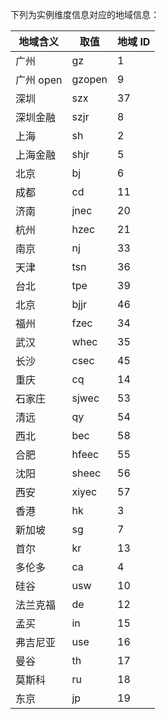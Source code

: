 下列为实例维度信息对应的地域信息：

| 地域含义 | 取值   | 地域 ID |
| -------- | ------ | ------ |
| 广州     | gz     | 1      |
| 广州 open | gzopen | 9      |
| 深圳     | szx    | 37     |
| 深圳金融 | szjr   | 8      |
| 上海     | sh     | 2      |
| 上海金融 | shjr   | 5      |
| 北京     | bj     | 6      |
| 成都     | cd     | 11     |
| 济南     | jnec   | 20     |
| 杭州     | hzec   | 21     |
| 南京     | nj     | 33     |
| 天津     | tsn    | 36     |
| 台北     | tpe    | 39     |
| 北京     | bjjr   | 46     |
| 福州     | fzec   | 34     |
| 武汉     | whec   | 35     |
| 长沙     | csec   | 45     |
| 重庆     | cq     | 14     |
| 石家庄   | sjwec  | 53     |
| 清远     | qy     | 54     |
| 西北     | bec    | 58     |
| 合肥     | hfeec  | 55     |
| 沈阳     | sheec  | 56     |
| 西安     | xiyec  | 57     |
| 香港     | hk     | 3      |
| 新加坡   | sg     | 7      |
| 首尔     | kr     | 13     |
| 多伦多   | ca     | 4      |
| 硅谷     | usw    | 10     |
| 法兰克福 | de     | 12     |
| 孟买     | in     | 15     |
| 弗吉尼亚 | use    | 16     |
| 曼谷     | th     | 17     |
| 莫斯科   | ru     | 18     |
| 东京     | jp     | 19     |
